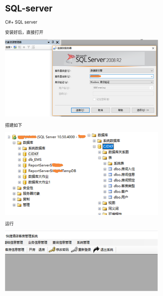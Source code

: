 # SQL-server

C#+	SQL server

安装好后，直接打开

![1](https://github.com/wuming005/SQL-server/blob/master/img/1.png)

搭建如下

![2](https://github.com/wuming005/SQL-server/blob/master/img/2.png)

运行

![3](https://github.com/wuming005/SQL-server/blob/master/img/3.png)


